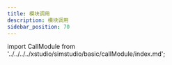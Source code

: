 ```yaml
---
title: 模块调用
description: 模块调用
sidebar_position: 70
---
```


import CallModule from '../../../../xstudio/simstudio/basic/callModule/index.md';

<CallModule />